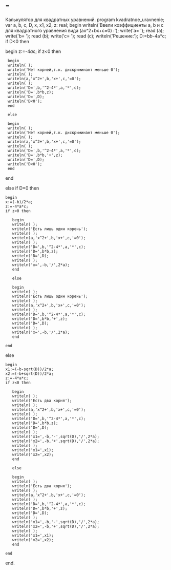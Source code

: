 # -
Калькулятор для квадратных уравнений.
program kvadratnoe_uravnenie;
var a, b, c, D, x, x1, x2, z: real;
begin 
writeln('Ввели коэффициенты a, b и c для квадратного уравнения вида (ax^2+bx+c=0) :');
write('a= ');
read (a);
write('b= ');
read (b);
write('c= ');
read (c);
writeln('Решение:');
D:=b*b-4*a*c;
if D<0 then
  
  begin
  z:=-4*a*c;
     if z<0 then
     
     begin
     writeln( );
     writeln('Нет корней,т.к. дискриминант меньше 0');
     writeln( );
     writeln(a,'x^2+',b,'x+',c,'=0');
     writeln( );
     writeln('D=',b,'^2-4*',a,'*',c);
     writeln('D=',b*b,z);
     writeln('D=',D);
     writeln('D<0');
     end
     
     else
     
     begin
     writeln( );
     writeln('Нет корней,т.к. дискриминант меньше 0');
     writeln( );
     writeln(a,'x^2+',b,'x+',c,'=0');
     writeln( );
     writeln('D=',b,'^2-4*',a,'*',c);
     writeln('D=',b*b,'+',z);
     writeln('D=',D);
     writeln('D<0');
     end
     
  end
  
  else
   if D=0 then 
    
    begin
    x:=(-b)/2*a;
    z:=-4*a*c;
    if z<0 then
    
       begin
       writeln( );
       writeln('Есть лишь один корень');
       writeln( );
       writeln(a,'x^2+',b,'x+',c,'=0');
       writeln( );
       writeln('D=',b,'^2-4*',a,'*',c);
       writeln('D=',b*b,z);
       writeln('D=',D);
       writeln( );
       writeln('x=',-b,'/',2*a);
       end
       
       else
       
       begin
       writeln( );
       writeln('Есть лишь один корень');
       writeln( );
       writeln(a,'x^2+',b,'x+',c,'=0');
       writeln( );
       writeln('D=',b,'^2-4*',a,'*',c);
       writeln('D=',b*b,'+',z);
       writeln('D=',D);
       writeln( );
       writeln('x=',-b,'/',2*a);
       end
       
    end
    
   else
    
    begin
    x1:=(-b-sqrt(D))/2*a;
    x2:=(-b+sqrt(D))/2*a;
    z:=-4*a*c;
    if z<0 then
    
       begin
       writeln( );
       writeln('Есть два корня');
       writeln( );
       writeln(a,'x^2+',b,'x+',c,'=0');
       writeln( );
       writeln('D=',b,'^2-4*',a,'*',c);
       writeln('D=',b*b,z);
       writeln('D=',D);
       writeln( );
       writeln('x1=',-b,'-',sqrt(D),'/',2*a);
       writeln('x2=',-b,'+',sqrt(D),'/',2*a);
       writeln( );
       writeln('x1=',x1);
       writeln('x2=',x2);
       end
       
       else
       
       begin
       writeln( );
       writeln('Есть два корня');
       writeln( );
       writeln(a,'x^2+',b,'x+',c,'=0');
       writeln( );
       writeln('D=',b,'^2-4*',a,'*',c);
       writeln('D=',b*b,'+',z);
       writeln('D=',D);
       writeln( );
       writeln('x1=',-b,'-',sqrt(D),'/',2*a);
       writeln('x2=',-b,'+',sqrt(D),'/',2*a);
       writeln( );
       writeln('x1=',x1);
       writeln('x2=',x2);
       end
       
    end
    
end.
